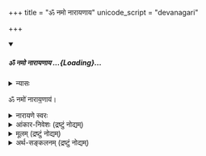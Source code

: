 +++
title = "ॐ नमो नारायणाय"
unicode_script = "devanagari"

+++

<div class="js_include" includetitle="false" newlevelforh1="5" unfilled url="/AgamaH_vaiShNavaH/prakIrNa-mantrAdi/gadyam/oM_namo_nArAyaNAya/">
<details open><summary><h5>ॐ नमो नारायणाय ...{Loading}...</h5></summary>


<details><summary>न्यासः</summary>

- ना॒राय॑ण ऋषिः॑
- गा॒य॒त्री च्छन्दः॑
- नाराय॒णो दे॒वता॑
</details>


ॐ नमो॑ नाराय॒णाय॑।


<details><summary>नारायणे स्वरः</summary>

> ॐ नमो॑ नाराय॒णाय॑ … "प्रत्युत्त॑ब्ध्यै सय॒त्वाय॑ ॥" इति प्रसिद्धं तैत्तिरीयवेदवाक्यं दृष्टान्तयन्त्यभिज्ञाः।

इति स्वरं दर्शयन्त्य् अहोबिलमठाह्निकपुस्तके (मन्त्रे तृतीयाष्टमौ स्वरितौ, षष्ठः अनुदात्त इति साम्यम्)।

व्युत्पत्तयः -

नर आत्मा।  
ततो जातान्याकाशादीनि नाराणि,  
तानि कार्य्याणि अयते कारणात्मना व्याप्नुते नारायणः।  
अस्मिन् पक्षे नारायण꣡ इति।

> नराज्जातानि तत्त्वानि  
> नाराणीति विदुर्बुधाः ।  
> तान्य् एवायनं यस्य  
> तेन नारायणः स्मृतः॥ 

अस्मिन् पक्षे नारा꣡यण इति।

> "नारञ् च मोक्षणं पुण्यम्,  
  अयनं ज्ञानम् ईप्सितम् ।  
  तयोर्ज्ञानं भवेद् यस्मात्  
  सोऽयं नारायणः स्मृतः"।  

अस्मिन् पक्षे नारा꣡यण इति।
</details>

<details><summary>आंकार-निवेशः (द्रष्टुं नोद्यम्)</summary>

> “न स्वरः प्रणवोऽङ्गानि नाप्यन्यविधयस्तथा ।  
स्त्रीणान्तु शूद्राजातीनां मन्त्रमात्रोक्तिरिष्यते”(नारदीयकल्पम्)

> “तत्रोत्तरायणस्यादिर्बिन्दुमान्विष्णुरन्ततः ।  
> बीजमष्टाक्षरस्य स्यात्तेनाष्टाक्षरता भवेत्”(नारदीयम् 1-57)


वेदबाह्येभ्यः साम्रदायिका ॐ-कारस्य स्थानय् आंकारं ददति - न स्त्री शूद्रावधीयेतामिति।  
तद् इदं नारद-वाक्यानुसारेण समर्थयन्ति -  

> उत्तरस्य अयन-शब्दस्यादिस् विष्णुः (=अकारः) बिन्दुमान् अन्ततः = बीजम् अष्टाक्षरस्य।  

दक्षिणकलार्यास् तु स्त्री-शूद्रेभ्योऽपि प्रणवं ददति (अरयर्-रामशर्मा [ऽत्र](https://www.youtube.com/watch?v=DIBE21hxxVQ) ) ।  
ते केचित् तद् एव वाक्यं व्याकुर्वन्ति -  

> अन्ततः, उत्तरायणस्यादिः (= उकारः) बिन्दुमान्,  विष्णुः (=अकारः) (च) = बीजम् अष्टाक्षरस्य।  

तथा व्याकृते तु,  
तद् इदं नारदीयं शास्त्रं  
द्विजेतरपक्षे प्रणवं निषिध्य  
पुनस् तम् एव प्रणवं विदधातीति  
अहो विचित्रम्। 


एवं शैवागमेष्व् अपि व्यत्यासो दृश्यते - शूद्रेभ्यः पञ्चाक्षरी।  
पुनः शब्दक्रमे ऽपि व्यत्यासः -  
"नमः शिवाय" इति वेदे वर्तमानम् अभिलक्ष्य  
शूद्रा "शिवाय नम" इति वदेयुर् इति।  
लोके तु समानां षडक्षरीं लभमानाः शूद्रा अपि दृश्यन्ते। 
</details>


<details><summary>मूलम् (द्रष्टुं नोद्यम्)</summary>

- नारायणाथर्वशीर्षोपनिषत्

> Narayana atharvashira is  also called narayana upanishad and associated with Krishna YV. It has an exalted place in vaikhanasa paddhatis and there r reasons to believe that it is a vaikhanasa text which has become very popular later.
>
> Interestingly, it is the Vedic text which still survives in Bali. No other upanishad survives there.. nor any samhita
>
> - ravilochanaH
</details>

<details><summary>अर्थ-सङ्कलनम् (द्रष्टुं नोद्यम्)</summary>

नारायण-शब्दस्य विष्णु-शब्दस्यापेक्षया, वासु-देव-शब्दस्यापेक्षया च  
विपुलतरार्थ-प्रपञ्चवान्।  

शब्दार्थाः - 

- **नरः** = न रिष्यते → जीवो, सर्वेश्वरो ऽपि वा (अस्मिन् पक्षे दुर्गुणास्पृष्टत्वात्)।  
- **नारः** = नरस्यायम्‌। 
- **अयनः** = उपायः, उपेयः, गृहम् … ।  
  - अय (गतौ) - "ल्युट्" (३-३-११५) इति स्थिते, निरुक्त-बलेन पुंस्त्वम् (यद् अपेक्षितं तत्पुरुषसमासान्ते ऽपि)। 
- णत्वं पाणिनिना संज्ञायां विधीयते “पूर्वपदात् संज्ञायामगः" इति।  
  तेन सर्वत्र विशेष्यं हि नारायणशब्दः। 


- बहु-व्रीहि-घटनेन +बहिर्-व्याप्तिः (नारा गृहं यस्य सः)। बहुव्रीहिस्वरो ऽपि वेदेऽस्तीति केचित् - तन्मृग्यम्।
- तत्-पुरुष-घटनेन +अन्ये ऽर्थाः। वेदे स्वरोऽपि तत्पुरुषपरः।  
</details>

</details>
</div>